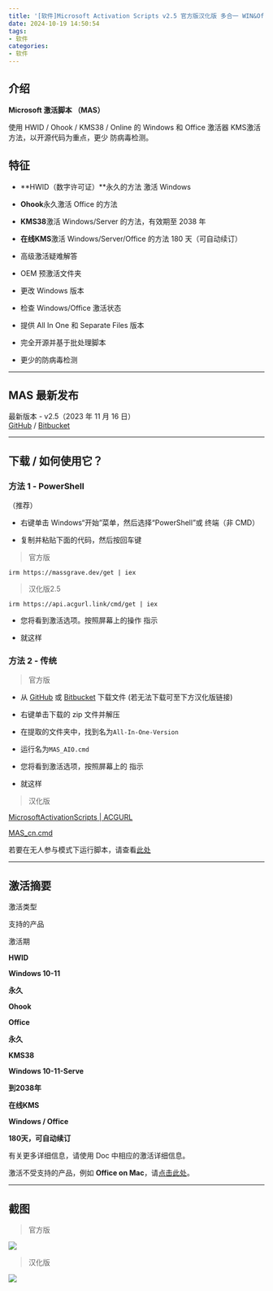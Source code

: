 ```yaml
---
title: '[软件]Microsoft Activation Scripts v2.5 官方版汉化版 多合一 WIN&Office 激活脚本'
date: 2024-10-19 14:50:54
tags:
- 软件
categories:
- 软件
---
```

## **介绍**

**Microsoft 激活脚本 （MAS）**

使用 HWID / Ohook / KMS38 / Online 的 Windows 和 Office 激活器 KMS激活方法，以开源代码为重点，更少 防病毒检测。

## **特征**

-   **HWID（数字许可证）**永久的方法 激活 Windows
    
-   **Ohook**永久激活 Office 的方法
    
-   **KMS38**激活 Windows/Server 的方法，有效期至 2038 年
    
-   **在线KMS**激活 Windows/Server/Office 的方法 180 天（可自动续订）
    
-   高级激活疑难解答
    
-   OEM 预激活文件夹
    
-   更改 Windows 版本
    
-   检查 Windows/Office 激活状态
    
-   提供 All In One 和 Separate Files 版本
    
-   完全开源并基于批处理脚本
    
-   更少的防病毒检测
    

* * *

## **MAS 最新发布**

最新版本 - v2.5（2023 年 11 月 16 日）  
[GitHub](https://github.com/massgravel/Microsoft-Activation-Scripts) / [Bitbucket](https://bitbucket.org/WindowsAddict/microsoft-activation-scripts)

* * *

## **下载 / 如何使用它？**

### **方法 1 - PowerShell**

（推荐）

-   右键单击 Windows“开始”菜单，然后选择“PowerShell”或 终端（非 CMD）
    
-   复制并粘贴下面的代码，然后按回车键
    

> 官方版

    irm https://massgrave.dev/get | iex

> 汉化版2.5

    irm https://api.acgurl.link/cmd/get | iex

-   您将看到激活选项。按照屏幕上的操作 指示
    
-   就这样
    

### **方法 2 - 传统**

> 官方版

-   从 [GitHub](https://github.com/massgravel/Microsoft-Activation-Scripts/archive/refs/heads/master.zip) 或 [Bitbucket](https://bitbucket.org/WindowsAddict/microsoft-activation-scripts/get/master.zip) 下载文件 (若无法下载可至下方汉化版链接)
    
-   右键单击下载的 zip 文件并解压
    
-   在提取的文件夹中，找到名为`All-In-One-Version`
    
-   运行名为`MAS_AIO.cmd`
    
-   您将看到激活选项，按照屏幕上的 指示
    
-   就这样
    

> 汉化版

[MicrosoftActivationScripts | ACGURL](https://pan.acgurl.link/pan/yun.139/%E7%B3%BB%E7%BB%9F%E5%B7%A5%E5%85%B7/%E7%B3%BB%E7%BB%9F%E6%BF%80%E6%B4%BB/MicrosoftActivationScripts)

[MAS\_cn.cmd](/upload/MAS_cn.cmd)

若要在无人参与模式下运行脚本，请查看[此处](https://massgrave.dev/command_line_switches.html)

* * *

## **激活摘要**

激活类型

支持的产品

激活期

**HWID**

**Windows 10-11**

**永久**

**Ohook**

**Office**

**永久**

**KMS38**

**Windows 10-11-Serve**

**到2038年**

**在线KMS**

**Windows / Office**

**180天，可自动续订**

有关更多详细信息，请使用 Doc 中相应的激活详细信息。

激活不受支持的产品，例如 **Office on Mac**，请[点击此处](https://massgrave.dev/unsupported_products_activation.html)。

* * *

## **截图**

> 官方版

![](https://wmimg.com/i/781/2024/10/6713309935355.png)

> 汉化版

![](https://wmimg.com/i/781/2024/10/671330bd01362.png)